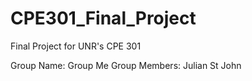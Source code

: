 # CPE301_Final_Project
Final Project for UNR's CPE 301

Group Name: Group Me 
Group Members: Julian St John

